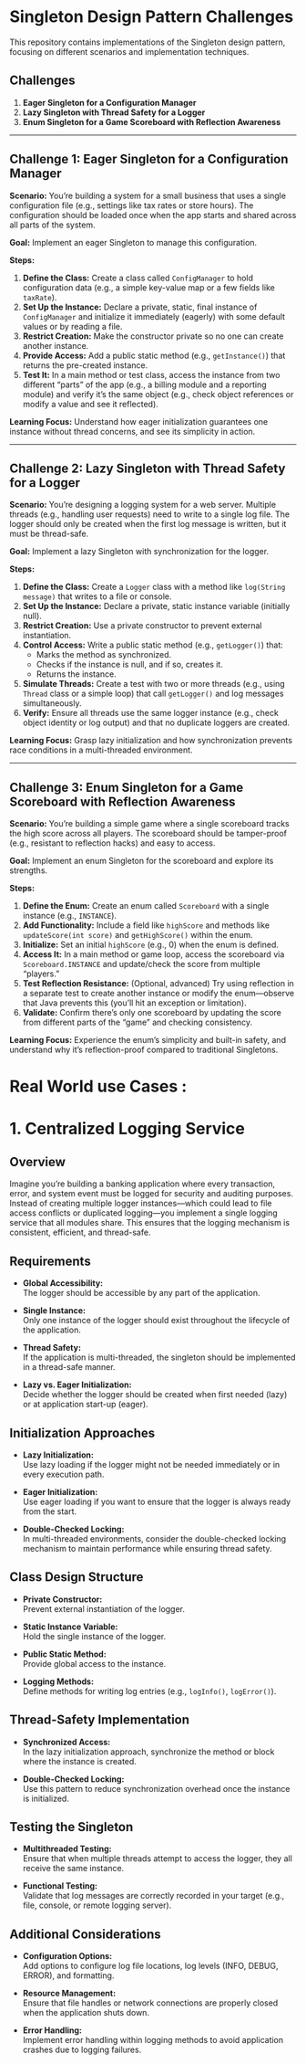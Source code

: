 
# Singleton Design Pattern Challenges

This repository contains implementations of the Singleton design pattern, focusing on different scenarios and implementation techniques.

## Challenges

1.  **Eager Singleton for a Configuration Manager**
2.  **Lazy Singleton with Thread Safety for a Logger**
3.  **Enum Singleton for a Game Scoreboard with Reflection Awareness**

---

## Challenge 1: Eager Singleton for a Configuration Manager

**Scenario:** You’re building a system for a small business that uses a single configuration file (e.g., settings like tax rates or store hours). The configuration should be loaded once when the app starts and shared across all parts of the system.

**Goal:** Implement an eager Singleton to manage this configuration.

**Steps:**

1.  **Define the Class:** Create a class called `ConfigManager` to hold configuration data (e.g., a simple key-value map or a few fields like `taxRate`).
2.  **Set Up the Instance:** Declare a private, static, final instance of `ConfigManager` and initialize it immediately (eagerly) with some default values or by reading a file.
3.  **Restrict Creation:** Make the constructor private so no one can create another instance.
4.  **Provide Access:** Add a public static method (e.g., `getInstance()`) that returns the pre-created instance.
5.  **Test It:** In a main method or test class, access the instance from two different “parts” of the app (e.g., a billing module and a reporting module) and verify it’s the same object (e.g., check object references or modify a value and see it reflected).

**Learning Focus:** Understand how eager initialization guarantees one instance without thread concerns, and see its simplicity in action.

---

## Challenge 2: Lazy Singleton with Thread Safety for a Logger

**Scenario:** You’re designing a logging system for a web server. Multiple threads (e.g., handling user requests) need to write to a single log file. The logger should only be created when the first log message is written, but it must be thread-safe.

**Goal:** Implement a lazy Singleton with synchronization for the logger.

**Steps:**

1.  **Define the Class:** Create a `Logger` class with a method like `log(String message)` that writes to a file or console.
2.  **Set Up the Instance:** Declare a private, static instance variable (initially null).
3.  **Restrict Creation:** Use a private constructor to prevent external instantiation.
4.  **Control Access:** Write a public static method (e.g., `getLogger()`) that:
    * Marks the method as synchronized.
    * Checks if the instance is null, and if so, creates it.
    * Returns the instance.
5.  **Simulate Threads:** Create a test with two or more threads (e.g., using `Thread` class or a simple loop) that call `getLogger()` and log messages simultaneously.
6.  **Verify:** Ensure all threads use the same logger instance (e.g., check object identity or log output) and that no duplicate loggers are created.

**Learning Focus:** Grasp lazy initialization and how synchronization prevents race conditions in a multi-threaded environment.

---

## Challenge 3: Enum Singleton for a Game Scoreboard with Reflection Awareness

**Scenario:** You’re building a simple game where a single scoreboard tracks the high score across all players. The scoreboard should be tamper-proof (e.g., resistant to reflection hacks) and easy to access.

**Goal:** Implement an enum Singleton for the scoreboard and explore its strengths.

**Steps:**

1.  **Define the Enum:** Create an enum called `Scoreboard` with a single instance (e.g., `INSTANCE`).
2.  **Add Functionality:** Include a field like `highScore` and methods like `updateScore(int score)` and `getHighScore()` within the enum.
3.  **Initialize:** Set an initial `highScore` (e.g., 0) when the enum is defined.
4.  **Access It:** In a main method or game loop, access the scoreboard via `Scoreboard.INSTANCE` and update/check the score from multiple “players.”
5.  **Test Reflection Resistance:** (Optional, advanced) Try using reflection in a separate test to create another instance or modify the enum—observe that Java prevents this (you’ll hit an exception or limitation).
6.  **Validate:** Confirm there’s only one scoreboard by updating the score from different parts of the “game” and checking consistency.

**Learning Focus:** Experience the enum’s simplicity and built-in safety, and understand why it’s reflection-proof compared to traditional Singletons.

# Real World use Cases : 

# 1. Centralized Logging Service

## Overview

Imagine you’re building a banking application where every transaction, error, and system event must be logged for security and auditing purposes. Instead of creating multiple logger instances—which could lead to file access conflicts or duplicated logging—you implement a single logging service that all modules share. This ensures that the logging mechanism is consistent, efficient, and thread-safe.

## Requirements

- **Global Accessibility:**  
  The logger should be accessible by any part of the application.

- **Single Instance:**  
  Only one instance of the logger should exist throughout the lifecycle of the application.

- **Thread Safety:**  
  If the application is multi-threaded, the singleton should be implemented in a thread-safe manner.

- **Lazy vs. Eager Initialization:**  
  Decide whether the logger should be created when first needed (lazy) or at application start-up (eager).

## Initialization Approaches

- **Lazy Initialization:**  
  Use lazy loading if the logger might not be needed immediately or in every execution path.

- **Eager Initialization:**  
  Use eager loading if you want to ensure that the logger is always ready from the start.

- **Double-Checked Locking:**  
  In multi-threaded environments, consider the double-checked locking mechanism to maintain performance while ensuring thread safety.

## Class Design Structure

- **Private Constructor:**  
  Prevent external instantiation of the logger.

- **Static Instance Variable:**  
  Hold the single instance of the logger.

- **Public Static Method:**  
  Provide global access to the instance.

- **Logging Methods:**  
  Define methods for writing log entries (e.g., `logInfo()`, `logError()`).

## Thread-Safety Implementation

- **Synchronized Access:**  
  In the lazy initialization approach, synchronize the method or block where the instance is created.

- **Double-Checked Locking:**  
  Use this pattern to reduce synchronization overhead once the instance is initialized.

## Testing the Singleton

- **Multithreaded Testing:**  
  Ensure that when multiple threads attempt to access the logger, they all receive the same instance.

- **Functional Testing:**  
  Validate that log messages are correctly recorded in your target (e.g., file, console, or remote logging server).

## Additional Considerations

- **Configuration Options:**  
  Add options to configure log file locations, log levels (INFO, DEBUG, ERROR), and formatting.

- **Resource Management:**  
  Ensure that file handles or network connections are properly closed when the application shuts down.

- **Error Handling:**  
  Implement error handling within logging methods to avoid application crashes due to logging failures.

